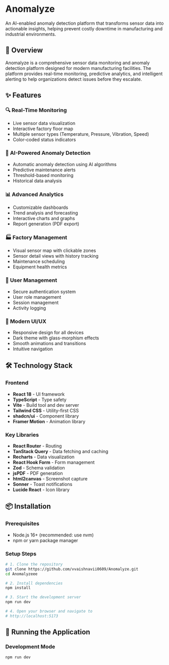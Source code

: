 # Anomalyze

An AI-enabled anomaly detection platform that transforms sensor data into actionable insights, helping prevent costly downtime in manufacturing and industrial environments.


## 🚀 Overview

Anomalyze is a comprehensive sensor data monitoring and anomaly detection platform designed for modern manufacturing facilities. The platform provides real-time monitoring, predictive analytics, and intelligent alerting to help organizations detect issues before they escalate.

## ✨ Features

### 🔍 **Real-Time Monitoring**
- Live sensor data visualization
- Interactive factory floor map
- Multiple sensor types (Temperature, Pressure, Vibration, Speed)
- Color-coded status indicators

### 🤖 **AI-Powered Anomaly Detection**
- Automatic anomaly detection using AI algorithms
- Predictive maintenance alerts
- Threshold-based monitoring
- Historical data analysis

### 📊 **Advanced Analytics**
- Customizable dashboards
- Trend analysis and forecasting
- Interactive charts and graphs
- Report generation (PDF export)

### 🏭 **Factory Management**
- Visual sensor map with clickable zones
- Sensor detail views with history tracking
- Maintenance scheduling
- Equipment health metrics

### 🔐 **User Management**
- Secure authentication system
- User role management
- Session management
- Activity logging

### 📱 **Modern UI/UX**
- Responsive design for all devices
- Dark theme with glass-morphism effects
- Smooth animations and transitions
- Intuitive navigation

## 🛠️ Technology Stack

### Frontend
- **React 18** - UI framework
- **TypeScript** - Type safety
- **Vite** - Build tool and dev server
- **Tailwind CSS** - Utility-first CSS
- **shadcn/ui** - Component library
- **Framer Motion** - Animation library

### Key Libraries
- **React Router** - Routing
- **TanStack Query** - Data fetching and caching
- **Recharts** - Data visualization
- **React Hook Form** - Form management
- **Zod** - Schema validation
- **jsPDF** - PDF generation
- **html2canvas** - Screenshot capture
- **Sonner** - Toast notifications
- **Lucide React** - Icon library

## 📦 Installation

### Prerequisites
- Node.js 16+ (recommended: use nvm)
- npm or yarn package manager

### Setup Steps

```bash
# 1. Clone the repository
git clone https://github.com/vvaishnavii0609/Anomalyze.git
cd Anomalyzeee

# 2. Install dependencies
npm install

# 3. Start the development server
npm run dev

# 4. Open your browser and navigate to
# http://localhost:5173
```

## 🏃 Running the Application

### Development Mode
```bash
npm run dev
